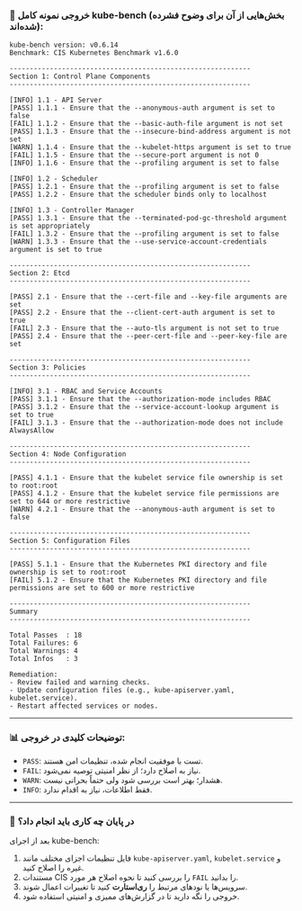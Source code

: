 

### 🧾 خروجی نمونه کامل kube-bench (بخش‌هایی از آن برای وضوح فشرده شده‌اند):

```
kube-bench version: v0.6.14
Benchmark: CIS Kubernetes Benchmark v1.6.0

------------------------------------------------------------
Section 1: Control Plane Components
------------------------------------------------------------

[INFO] 1.1 - API Server
[PASS] 1.1.1 - Ensure that the --anonymous-auth argument is set to false
[FAIL] 1.1.2 - Ensure that the --basic-auth-file argument is not set
[PASS] 1.1.3 - Ensure that the --insecure-bind-address argument is not set
[WARN] 1.1.4 - Ensure that the --kubelet-https argument is set to true
[FAIL] 1.1.5 - Ensure that the --secure-port argument is not 0
[INFO] 1.1.6 - Ensure that the --profiling argument is set to false

[INFO] 1.2 - Scheduler
[PASS] 1.2.1 - Ensure that the --profiling argument is set to false
[PASS] 1.2.2 - Ensure that the scheduler binds only to localhost

[INFO] 1.3 - Controller Manager
[PASS] 1.3.1 - Ensure that the --terminated-pod-gc-threshold argument is set appropriately
[FAIL] 1.3.2 - Ensure that the --profiling argument is set to false
[WARN] 1.3.3 - Ensure that the --use-service-account-credentials argument is set to true

------------------------------------------------------------
Section 2: Etcd
------------------------------------------------------------

[PASS] 2.1 - Ensure that the --cert-file and --key-file arguments are set
[PASS] 2.2 - Ensure that the --client-cert-auth argument is set to true
[FAIL] 2.3 - Ensure that the --auto-tls argument is not set to true
[PASS] 2.4 - Ensure that the --peer-cert-file and --peer-key-file are set

------------------------------------------------------------
Section 3: Policies
------------------------------------------------------------

[INFO] 3.1 - RBAC and Service Accounts
[PASS] 3.1.1 - Ensure that the --authorization-mode includes RBAC
[PASS] 3.1.2 - Ensure that the --service-account-lookup argument is set to true
[FAIL] 3.1.3 - Ensure that the --authorization-mode does not include AlwaysAllow

------------------------------------------------------------
Section 4: Node Configuration
------------------------------------------------------------

[PASS] 4.1.1 - Ensure that the kubelet service file ownership is set to root:root
[PASS] 4.1.2 - Ensure that the kubelet service file permissions are set to 644 or more restrictive
[WARN] 4.2.1 - Ensure that the --anonymous-auth argument is set to false

------------------------------------------------------------
Section 5: Configuration Files
------------------------------------------------------------

[PASS] 5.1.1 - Ensure that the Kubernetes PKI directory and file ownership is set to root:root
[FAIL] 5.1.2 - Ensure that the Kubernetes PKI directory and file permissions are set to 600 or more restrictive

------------------------------------------------------------
Summary
------------------------------------------------------------

Total Passes  : 18  
Total Failures: 6  
Total Warnings: 4  
Total Infos   : 3

Remediation:
- Review failed and warning checks.
- Update configuration files (e.g., kube-apiserver.yaml, kubelet.service).
- Restart affected services or nodes.
```

---

### 📊 توضیحات کلیدی در خروجی:

* `PASS`: تست با موفقیت انجام شده، تنظیمات امن هستند.
* `FAIL`: نیاز به اصلاح دارد؛ از نظر امنیتی توصیه نمی‌شود.
* `WARN`: هشدار؛ بهتر است بررسی شود ولی حتماً بحرانی نیست.
* `INFO`: فقط اطلاعات، نیاز به اقدام ندارد.

---

### 🎯 در پایان چه کاری باید انجام داد؟

بعد از اجرای kube-bench:

1. فایل تنظیمات اجزای مختلف مانند `kube-apiserver.yaml`, `kubelet.service` و غیره را اصلاح کنید.
2. مستندات CIS را بررسی کنید تا نحوه اصلاح هر مورد `FAIL` را بدانید.
3. سرویس‌ها یا نودهای مرتبط را **ری‌استارت** کنید تا تغییرات اعمال شوند.
4. خروجی را نگه دارید تا در گزارش‌های ممیزی و امنیتی استفاده شود.


